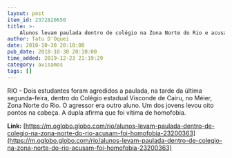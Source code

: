 ```yaml
---
layout: post
item_id: 2372820650
title: >-
    Alunos levam paulada dentro de colégio na Zona Norte do Rio e acusam: 'Foi homofobia'
author: Tatu D'Oquei
date: 2018-10-30 20:10:00
pub_date: 2018-10-30 20:10:00
time_added: 2019-12-23 21:19:29
category: avisamos
tags: []
---
```


RIO - Dois estudantes foram agredidos a paulada, na tarde da última segunda-feira, dentro do Colégio estadual Visconde de Cairu, no Méier, Zona Norte do Rio. O agressor era outro aluno. Um dos jovens levou oito pontos na cabeça. A dupla afirma que foi vítima de homofobia.

**Link:** [https://m.oglobo.globo.com/rio/alunos-levam-paulada-dentro-de-colegio-na-zona-norte-do-rio-acusam-foi-homofobia-23200363](https://m.oglobo.globo.com/rio/alunos-levam-paulada-dentro-de-colegio-na-zona-norte-do-rio-acusam-foi-homofobia-23200363)

